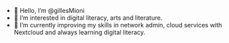 - 👋 Hello, I’m @gillesMioni
- 👀 I’m interested in digital literacy, arts and literature.
- 🌱 I’m currently improving my skills in network admin, cloud services with Nextcloud and always learning digital literacy.


<!---
gillesMioni/gillesMioni is a ✨ special ✨ repository because its `README.md` (this file) appears on your GitHub profile.
You can click the Preview link to take a look at your changes.
--->
